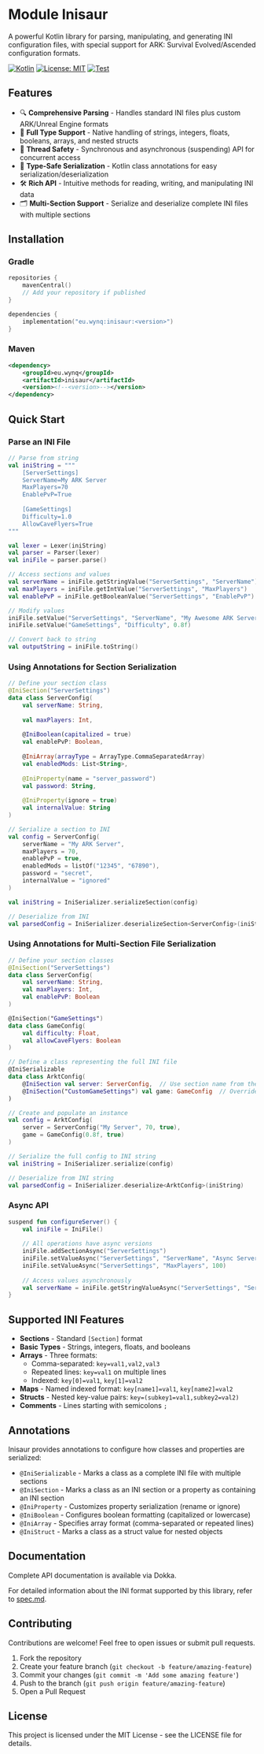 # Module Inisaur

A powerful Kotlin library for parsing, manipulating, and generating INI configuration files, with special support for ARK: Survival Evolved/Ascended configuration formats.

[![Kotlin](https://img.shields.io/badge/kotlin-1.8.0-blue.svg)](http://kotlinlang.org)
[![License: MIT](https://img.shields.io/badge/License-MIT-yellow.svg)](https://opensource.org/licenses/MIT)
[![Test](https://github.com/JensvandeWiel/inisaur/actions/workflows/test.yml/badge.svg)](https://github.com/JensvandeWiel/inisaur/actions/workflows/test.yml)

## Features

- 🔍 **Comprehensive Parsing** - Handles standard INI files plus custom ARK/Unreal Engine formats
- 🔄 **Full Type Support** - Native handling of strings, integers, floats, booleans, arrays, and nested structs
- 🧵 **Thread Safety** - Synchronous and asynchronous (suspending) API for concurrent access
- 📝 **Type-Safe Serialization** - Kotlin class annotations for easy serialization/deserialization
- 🛠️ **Rich API** - Intuitive methods for reading, writing, and manipulating INI data
- 🗂️ **Multi-Section Support** - Serialize and deserialize complete INI files with multiple sections

## Installation

### Gradle

```kotlin
repositories {
    mavenCentral()
    // Add your repository if published
}

dependencies {
    implementation("eu.wynq:inisaur:<version>")
}
```

### Maven

```xml
<dependency>
    <groupId>eu.wynq</groupId>
    <artifactId>inisaur</artifactId>
    <version><!--<version>--></version>
</dependency>
```

## Quick Start

### Parse an INI File

```kotlin
// Parse from string
val iniString = """
    [ServerSettings]
    ServerName=My ARK Server
    MaxPlayers=70
    EnablePvP=True
    
    [GameSettings]
    Difficulty=1.0
    AllowCaveFlyers=True
"""

val lexer = Lexer(iniString)
val parser = Parser(lexer)
val iniFile = parser.parse()

// Access sections and values
val serverName = iniFile.getStringValue("ServerSettings", "ServerName")
val maxPlayers = iniFile.getIntValue("ServerSettings", "MaxPlayers")
val enablePvP = iniFile.getBooleanValue("ServerSettings", "EnablePvP")

// Modify values
iniFile.setValue("ServerSettings", "ServerName", "My Awesome ARK Server")
iniFile.setValue("GameSettings", "Difficulty", 0.8f)

// Convert back to string
val outputString = iniFile.toString()
```

### Using Annotations for Section Serialization

```kotlin
// Define your section class
@IniSection("ServerSettings")
data class ServerConfig(
    val serverName: String,
    
    val maxPlayers: Int,
    
    @IniBoolean(capitalized = true)
    val enablePvP: Boolean,
    
    @IniArray(arrayType = ArrayType.CommaSeparatedArray)
    val enabledMods: List<String>,
    
    @IniProperty(name = "server_password")
    val password: String,
    
    @IniProperty(ignore = true)
    val internalValue: String
)

// Serialize a section to INI
val config = ServerConfig(
    serverName = "My ARK Server",
    maxPlayers = 70,
    enablePvP = true,
    enabledMods = listOf("12345", "67890"),
    password = "secret",
    internalValue = "ignored"
)

val iniString = IniSerializer.serializeSection(config)

// Deserialize from INI
val parsedConfig = IniSerializer.deserializeSection<ServerConfig>(iniString)
```

### Using Annotations for Multi-Section File Serialization

```kotlin
// Define your section classes
@IniSection("ServerSettings")
data class ServerConfig(
    val serverName: String,
    val maxPlayers: Int,
    val enablePvP: Boolean
)

@IniSection("GameSettings")
data class GameConfig(
    val difficulty: Float,
    val allowCaveFlyers: Boolean
)

// Define a class representing the full INI file
@IniSerializable
data class ArktConfig(
    @IniSection val server: ServerConfig,  // Use section name from the class
    @IniSection("CustomGameSettings") val game: GameConfig  // Override section name
)

// Create and populate an instance
val config = ArktConfig(
    server = ServerConfig("My Server", 70, true),
    game = GameConfig(0.8f, true)
)

// Serialize the full config to INI string
val iniString = IniSerializer.serialize(config)

// Deserialize from INI string
val parsedConfig = IniSerializer.deserialize<ArktConfig>(iniString)
```

### Async API

```kotlin
suspend fun configureServer() {
    val iniFile = IniFile()
    
    // All operations have async versions
    iniFile.addSectionAsync("ServerSettings")
    iniFile.setValueAsync("ServerSettings", "ServerName", "Async Server")
    iniFile.setValueAsync("ServerSettings", "MaxPlayers", 100)
    
    // Access values asynchronously
    val serverName = iniFile.getStringValueAsync("ServerSettings", "ServerName")
}
```

## Supported INI Features

- **Sections** - Standard `[Section]` format
- **Basic Types** - Strings, integers, floats, and booleans
- **Arrays** - Three formats:
  - Comma-separated: `key=val1,val2,val3`
  - Repeated lines: `key=val1` on multiple lines
  - Indexed: `key[0]=val1`, `key[1]=val2`
- **Maps** - Named indexed format: `key[name1]=val1`, `key[name2]=val2`
- **Structs** - Nested key-value pairs: `key=(subkey1=val1,subkey2=val2)`
- **Comments** - Lines starting with semicolons `;`

## Annotations

Inisaur provides annotations to configure how classes and properties are serialized:

- `@IniSerializable` - Marks a class as a complete INI file with multiple sections
- `@IniSection` - Marks a class as an INI section or a property as containing an INI section
- `@IniProperty` - Customizes property serialization (rename or ignore)
- `@IniBoolean` - Configures boolean formatting (capitalized or lowercase)
- `@IniArray` - Specifies array format (comma-separated or repeated lines)
- `@IniStruct` - Marks a class as a struct value for nested objects

## Documentation

Complete API documentation is available via Dokka.

For detailed information about the INI format supported by this library, refer to [spec.md](spec.md).

## Contributing

Contributions are welcome! Feel free to open issues or submit pull requests.

1. Fork the repository
2. Create your feature branch (`git checkout -b feature/amazing-feature`)
3. Commit your changes (`git commit -m 'Add some amazing feature'`)
4. Push to the branch (`git push origin feature/amazing-feature`)
5. Open a Pull Request

## License

This project is licensed under the MIT License - see the LICENSE file for details.
